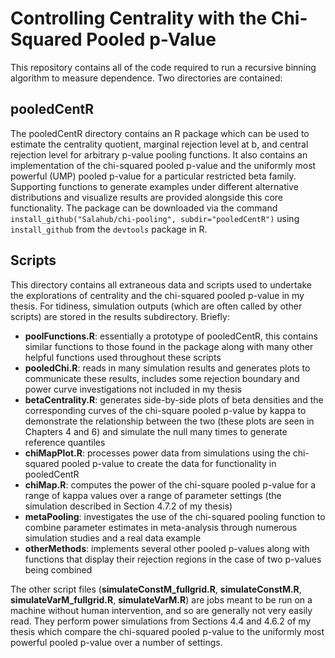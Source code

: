 # Controlling Centrality with the Chi-Squared Pooled p-Value

This repository contains all of the code required to run a recursive
binning algorithm to measure dependence. Two directories are contained:

## pooledCentR

The pooledCentR directory contains an R package which can be used to
estimate the centrality quotient, marginal rejection level at b, and
central rejection level for arbitrary p-value pooling functions. It
also contains an implementation of the chi-squared pooled p-value and
the uniformly most powerful (UMP) pooled p-value for a particular
restricted beta family. Supporting functions to generate examples
under different alternative distributions and visualize results are
provided alongside this core functionality. The package can be
downloaded via the command `install_github("Salahub/chi-pooling",
subdir="pooledCentR")` using `install_github` from the `devtools`
package in R.

## Scripts

This directory contains all extraneous data and scripts used to
undertake the explorations of centrality and the chi-squared pooled
p-value in my thesis. For tidiness, simulation outputs (which are
often called by other scripts) are stored in the results subdirectory.
Briefly:

- **poolFunctions.R**: essentially a prototype of pooledCentR, this
  contains similar functions to those found in the package along with
  many other helpful functions used throughout these scripts
- **pooledChi.R**: reads in many simulation results and generates
  plots to communicate these results, includes some rejection boundary
  and power curve investigations not included in my thesis
- **betaCentrality.R**: generates side-by-side plots of beta densities
  and the corresponding curves of the chi-square pooled p-value by
  kappa to demonstrate the relationship between the two (these plots
  are seen in Chapters 4 and 6) and simulate the null many times to
  generate reference quantiles
- **chiMapPlot.R**: processes power data from simulations using the
  chi-squared pooled p-value to create the data for functionality in
  pooledCentR
- **chiMap.R**: computes the power of the chi-square pooled p-value
  for a range of kappa values over a range of parameter settings (the
  simulation described in Section 4.7.2 of my thesis)
- **metaPooling**: investigates the use of the chi-squared pooling
  function to combine parameter estimates in meta-analysis through
  numerous simulation studies and a real data example
- **otherMethods**: implements several other pooled p-values along
  with functions that display their rejection regions in the case of
  two p-values being combined

The other script files (**simulateConstM_fullgrid.R**,
**simulateConstM.R**, **simulateVarM_fullgrid.R**, **simulateVarM.R**)
are jobs meant to be run on a machine without human intervention, and
so are generally not very easily read. They perform power simulations
from Sections 4.4 and 4.6.2 of my thesis which compare the
chi-squared pooled p-value to the uniformly most powerful pooled
p-value over a number of settings.
